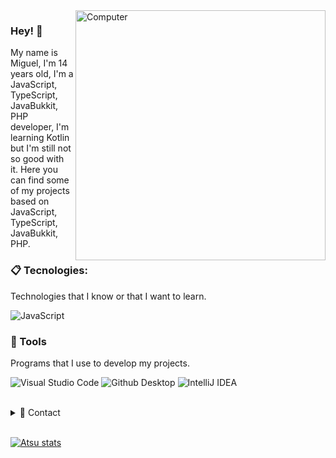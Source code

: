 <img src="https://raw.githubusercontent.com/MicaelliMedeiros/micaellimedeiros/master/image/computer-illustration.png" min-width="400px" max-width="400px" width="400px" align="right" alt="Computer">

### Hey! 👋

My name is Miguel, I'm 14 years old, I'm a JavaScript, TypeScript, JavaBukkit, PHP developer, I'm learning Kotlin but I'm still not so good with it. Here you can find some of my projects based on JavaScript, TypeScript, JavaBukkit, PHP.



### 📋 Tecnologies:
Technologies that I know or that I want to learn.

 ![JavaScript](https://img.shields.io/badge/JavaScript-F7DF1E?style=for-the-badge&logo=javascript&logoColor=black) 


### 🚀 Tools
Programs that I use to develop my projects.

  ![Visual Studio Code](https://img.shields.io/badge/VSCode-008B8B?style=for-the-badge&logo=visual-studio-code&logoColor=blue)
  ![Github Desktop](https://img.shields.io/badge/GitHub_Desktop-inactive?style=for-the-badge&logo=github&logoColor=black)
  ![IntelliJ IDEA](https://img.shields.io/badge/IntelliJ-ffcbdb?style=for-the-badge&logo=intellij-idea&logoColor=blue)

<br/>

<details>
  <summary>💬 Contact</summary>
   </br>    <img align="left" alt="Discord" target="_blank" width="25px" src="https://raw.githubusercontent.com/anuraghazra/anuraghazra/master/assets/discord-round.svg"/>
  <string>Muzak#7777</string>
  
   </br> <img align="left" alt="Twitter" target="_blank" width="25px" src="https://raw.githubusercontent.com/anuraghazra/anuraghazra/master/assets/twitter.svg"/>
  <string>@Muzak & @MuzakDev</string> </br>
</details> 
  
<br/>

[![Atsu stats](https://github-readme-stats.vercel.app/api?username=brxnokts&layout=compact&theme=tokyonight&hide_title=true&show_icons=true&count_private=true)](https://github.com/muzakdev/)
